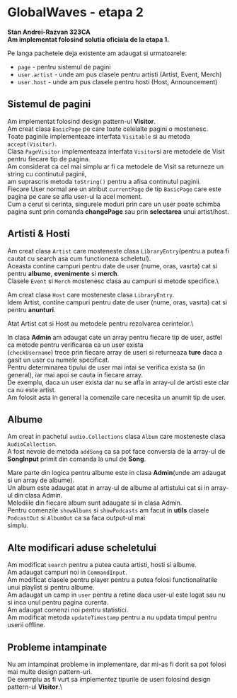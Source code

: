 # GlobalWaves - etapa 2

**Stan Andrei-Razvan 323CA**\
**Am implementat folosind solutia oficiala de la etapa 1.**

Pe langa pachetele deja existente am adaugat si urmatoarele:
- `page` - pentru sistemul de pagini
- `user.artist` - unde am pus clasele pentru artisti (Artist, Event, Merch)
- `user.host` - unde am pus clasele pentru hosti (Host, Announcement)

## Sistemul de pagini
  Am implementat folosind design pattern-ul **Visitor**.\
Am creat clasa `BasicPage` pe care toate celelalte pagini o mostenesc.\
Toate paginile implementeaze interfata `Visitable` si au metoda `accept(Visitor)`.\
Clasa `PageVisitor` implementeaza interfata `Visitor`si are metodele de Visit pentru fiecare tip de pagina.\
Am considerat ca cel mai simplu ar fi ca metodele de Visit sa returneze un string cu continutul paginii, \
am suprascris metoda `toString()` pentru a afisa continutul paginii.\
Fiecare User normal are un atribut `currentPage` de tip `BasicPage` care este pagina pe care se afla user-ul la acel moment.\
Cum a cerut si cerinta, singurele moduri prin care un user poate schimba pagina sunt prin comanda **changePage** sau prin **selectarea**
unui artist/host.

## Artisti & Hosti
Am creat clasa `Artist` care mosteneste clasa `LibraryEntry`(pentru a putea fi cautat cu search asa cum functioneza scheletul).\
Aceasta contine campuri pentru date de user (nume, oras, vasrta) cat si pentru **albume**, **evenimente** si **merch**.\
Clasele `Event` si `Merch` mostenesc clasa au campuri si metode specifice.\
  
Am creat clasa `Host` care mosteneste clasa `LibraryEntry`.\
Idem Artist, contine campuri pentru date de user (nume, oras, vasrta) cat si pentru **anunturi**.

Atat Artist cat si Host au metodele pentru rezolvarea cerintelor.\

In clasa **Admin** am adaugat cate un array pentru fiecare tip de user, astfel ca metode pentru verificarea ca un user exista\
(`checkUsername`) trece prin fiecare array de useri si returneaza **ture** daca a gasit un user cu numele specificat.\
Pentru determinarea tipului de user mai intai se verifica exista sa (in general), iar mai apoi se cauta in fiecare array.\
De exemplu, daca un user exista dar nu se afla in array-ul de artisti este clar ca nu este artist.\
Am folosit asta in general la comenzile care necesita un anumit tip de user.

## Albume
Am creat in pachetul `audio.Collections` clasa `Album` care mosteneste clasa `AudioCollection`.\
A fost nevoie de metoda `addSong` ca sa pot face conversia de la array-ul de **SongInput** primit din comanda la unul de **Song**.

Mare parte din logica pentru albume este in clasa **Admin**(unde am adaugat si un array de albume).\
Un album este adaugat atat in array-ul de albume al artistului cat si in array-ul din clasa Admin.\
Melodiile din fiecare album sunt adaugate si in clasa Admin.\
Pentru comenzile `showAlbums` si `showPodcasts` am facut in **utils** clasele `PodcastOut` si `AlbumOut` ca sa faca output-ul mai\
simplu.

## Alte modificari aduse scheletului
Am modificat `search` pentru a putea cauta artisti, hosti si albume.\
Am adaugat campuri noi in `CommandInput`.\
Am modificat clasele pentru player pentru a putea folosi functionalitatile unui playlist si pentru albume.\
Am adaugat un camp in `user` pentru a retine daca user-ul este logat sau nu si inca unul pentru pagina curenta.\
Am adaugat comenzi noi pentru statistici.\
Am modificat metoda `updateTimestamp` pentru a nu updata timpul pentru userii offline.

## Probleme intampinate
Nu am intampinat probleme in implementare, dar mi-as fi dorit sa pot folosi mai multe design pattern-uri.\
De exemplu as fi vurt sa implementez tipurile de useri folosind design pattern-ul **Visitor**.\
